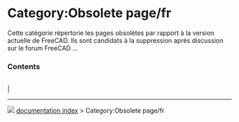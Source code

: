 # Category:Obsolete page/fr
Cette catégorie répertorie les pages obsolètes par rapport à la version actuelle de FreeCAD. Ils sont candidats à la suppression après discussion sur le forum FreeCAD \...

### Contents

|     |     |     |
| --- | --- | --- |
|



---
![](images/Right_arrow.png) [documentation index](../README.md) > Category:Obsolete page/fr

